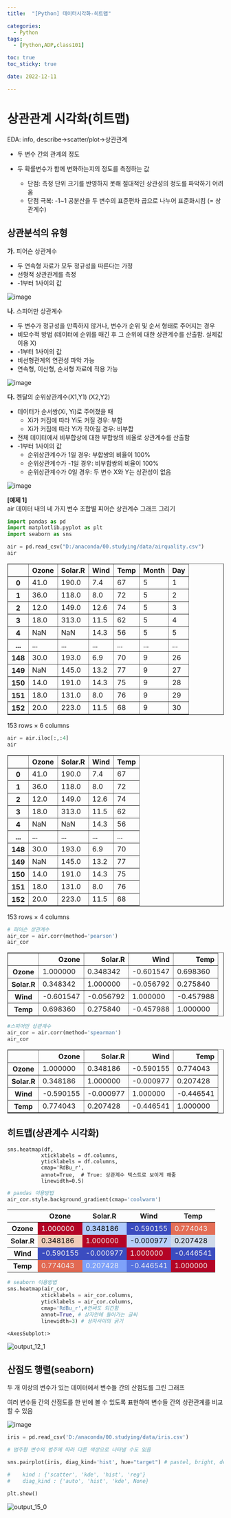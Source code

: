 ```yaml
---
title:  "[Python] 데이터시각화-히트맵" 

categories:
  - Python
tags:
  - [Python,ADP,class101]

toc: true
toc_sticky: true

date: 2022-12-11

---
```

# 상관관계 시각화(히트맵)

EDA: info, describe->scatter/plot->상관관계

* 두 변수 간의 관계의 정도     

* 두 확률변수가 함께 변화하는지의 정도를 측정하는 값
    * 단점: 측정 단위 크기를 반영하지 못해 절대적인 상관성의 정도를 파악하기 어려움
    * 단점 극복: -1~1 공분산을 두 변수의 표준편차 곱으로 나누어 표준화시킴 (= 상관계수)



## 상관분석의 유형
__가.__ 피어슨 상관계수
* 두 연속형 자료가 모두 정규성을 따른다는 가정
* 선형적 상관관계를 측정
* -1부터 1사이의 값  

 
![image](https://user-images.githubusercontent.com/88616282/206901577-14668bca-2221-452d-ac33-27f6a7de8f87.png)

__나.__ 스피어만 상관계수
* 두 변수가 정규성을 만족하지 않거나, 변수가 순위 및 순서 형태로 주어지는 경우
* 비모수적 방법 (데이터에 순위를 매긴 후 그 순위에 대한 상관계수를 산출함. 실제값 이용 X)
* -1부터 1사이의 값
* 비선형관계의 연관성 파악 가능
* 연속형, 이산형, 순서형 자료에 적용 가능


![image](https://user-images.githubusercontent.com/88616282/206901581-5241e464-4b48-4311-93da-cb10dd8b6a8d.png)

__다.__ 켄달의 순위상관계수(X1,Y1) (X2,Y2)
* 데이터가 순서쌍(Xi, Yi)로 주어졌을 때
    * Xi가 커짐에 따라 Yi도 커질 경우: 부합
    * Xi가 커짐에 따라 Yi가 작아질 경우: 비부합
* 전체 데이터에서 비부합상에 대한 부합쌍의 비율로 상관계수를 산출함
* -1부터 1사이의 값
    * 순위상관계수가 1일 경우: 부합쌍의 비율이 100%
    * 순위상관계수가 -1일 경우: 비부합쌍의 비율이 100%
    * 순위상관계수가 0일 경우: 두 변수 X와 Y는 상관성이 없음

![image](https://user-images.githubusercontent.com/88616282/206901586-02f207a8-1c1b-47ae-bd34-f2e0462a888a.png)


__[예제 1]__   
air 데이터 내의 네 가지 변수 조합별 피어슨 상관계수 그래프 그리기


```python
import pandas as pd
import matplotlib.pyplot as plt
import seaborn as sns
```


```python
air = pd.read_csv("D:/anaconda/00.studying/data/airquality.csv")
air
```




<div>
<style scoped>
    .dataframe tbody tr th:only-of-type {
        vertical-align: middle;
    }

    .dataframe tbody tr th {
        vertical-align: top;
    }

    .dataframe thead th {
        text-align: right;
    }
</style>
<table border="1" class="dataframe">
  <thead>
    <tr style="text-align: right;">
      <th></th>
      <th>Ozone</th>
      <th>Solar.R</th>
      <th>Wind</th>
      <th>Temp</th>
      <th>Month</th>
      <th>Day</th>
    </tr>
  </thead>
  <tbody>
    <tr>
      <th>0</th>
      <td>41.0</td>
      <td>190.0</td>
      <td>7.4</td>
      <td>67</td>
      <td>5</td>
      <td>1</td>
    </tr>
    <tr>
      <th>1</th>
      <td>36.0</td>
      <td>118.0</td>
      <td>8.0</td>
      <td>72</td>
      <td>5</td>
      <td>2</td>
    </tr>
    <tr>
      <th>2</th>
      <td>12.0</td>
      <td>149.0</td>
      <td>12.6</td>
      <td>74</td>
      <td>5</td>
      <td>3</td>
    </tr>
    <tr>
      <th>3</th>
      <td>18.0</td>
      <td>313.0</td>
      <td>11.5</td>
      <td>62</td>
      <td>5</td>
      <td>4</td>
    </tr>
    <tr>
      <th>4</th>
      <td>NaN</td>
      <td>NaN</td>
      <td>14.3</td>
      <td>56</td>
      <td>5</td>
      <td>5</td>
    </tr>
    <tr>
      <th>...</th>
      <td>...</td>
      <td>...</td>
      <td>...</td>
      <td>...</td>
      <td>...</td>
      <td>...</td>
    </tr>
    <tr>
      <th>148</th>
      <td>30.0</td>
      <td>193.0</td>
      <td>6.9</td>
      <td>70</td>
      <td>9</td>
      <td>26</td>
    </tr>
    <tr>
      <th>149</th>
      <td>NaN</td>
      <td>145.0</td>
      <td>13.2</td>
      <td>77</td>
      <td>9</td>
      <td>27</td>
    </tr>
    <tr>
      <th>150</th>
      <td>14.0</td>
      <td>191.0</td>
      <td>14.3</td>
      <td>75</td>
      <td>9</td>
      <td>28</td>
    </tr>
    <tr>
      <th>151</th>
      <td>18.0</td>
      <td>131.0</td>
      <td>8.0</td>
      <td>76</td>
      <td>9</td>
      <td>29</td>
    </tr>
    <tr>
      <th>152</th>
      <td>20.0</td>
      <td>223.0</td>
      <td>11.5</td>
      <td>68</td>
      <td>9</td>
      <td>30</td>
    </tr>
  </tbody>
</table>
<p>153 rows × 6 columns</p>
</div>




```python
air = air.iloc[:,:4]
air
```




<div>
<style scoped>
    .dataframe tbody tr th:only-of-type {
        vertical-align: middle;
    }

    .dataframe tbody tr th {
        vertical-align: top;
    }

    .dataframe thead th {
        text-align: right;
    }
</style>
<table border="1" class="dataframe">
  <thead>
    <tr style="text-align: right;">
      <th></th>
      <th>Ozone</th>
      <th>Solar.R</th>
      <th>Wind</th>
      <th>Temp</th>
    </tr>
  </thead>
  <tbody>
    <tr>
      <th>0</th>
      <td>41.0</td>
      <td>190.0</td>
      <td>7.4</td>
      <td>67</td>
    </tr>
    <tr>
      <th>1</th>
      <td>36.0</td>
      <td>118.0</td>
      <td>8.0</td>
      <td>72</td>
    </tr>
    <tr>
      <th>2</th>
      <td>12.0</td>
      <td>149.0</td>
      <td>12.6</td>
      <td>74</td>
    </tr>
    <tr>
      <th>3</th>
      <td>18.0</td>
      <td>313.0</td>
      <td>11.5</td>
      <td>62</td>
    </tr>
    <tr>
      <th>4</th>
      <td>NaN</td>
      <td>NaN</td>
      <td>14.3</td>
      <td>56</td>
    </tr>
    <tr>
      <th>...</th>
      <td>...</td>
      <td>...</td>
      <td>...</td>
      <td>...</td>
    </tr>
    <tr>
      <th>148</th>
      <td>30.0</td>
      <td>193.0</td>
      <td>6.9</td>
      <td>70</td>
    </tr>
    <tr>
      <th>149</th>
      <td>NaN</td>
      <td>145.0</td>
      <td>13.2</td>
      <td>77</td>
    </tr>
    <tr>
      <th>150</th>
      <td>14.0</td>
      <td>191.0</td>
      <td>14.3</td>
      <td>75</td>
    </tr>
    <tr>
      <th>151</th>
      <td>18.0</td>
      <td>131.0</td>
      <td>8.0</td>
      <td>76</td>
    </tr>
    <tr>
      <th>152</th>
      <td>20.0</td>
      <td>223.0</td>
      <td>11.5</td>
      <td>68</td>
    </tr>
  </tbody>
</table>
<p>153 rows × 4 columns</p>
</div>




```python
# 피어슨 상관계수 
air_cor = air.corr(method='pearson')
air_cor
```




<div>
<style scoped>
    .dataframe tbody tr th:only-of-type {
        vertical-align: middle;
    }

    .dataframe tbody tr th {
        vertical-align: top;
    }

    .dataframe thead th {
        text-align: right;
    }
</style>
<table border="1" class="dataframe">
  <thead>
    <tr style="text-align: right;">
      <th></th>
      <th>Ozone</th>
      <th>Solar.R</th>
      <th>Wind</th>
      <th>Temp</th>
    </tr>
  </thead>
  <tbody>
    <tr>
      <th>Ozone</th>
      <td>1.000000</td>
      <td>0.348342</td>
      <td>-0.601547</td>
      <td>0.698360</td>
    </tr>
    <tr>
      <th>Solar.R</th>
      <td>0.348342</td>
      <td>1.000000</td>
      <td>-0.056792</td>
      <td>0.275840</td>
    </tr>
    <tr>
      <th>Wind</th>
      <td>-0.601547</td>
      <td>-0.056792</td>
      <td>1.000000</td>
      <td>-0.457988</td>
    </tr>
    <tr>
      <th>Temp</th>
      <td>0.698360</td>
      <td>0.275840</td>
      <td>-0.457988</td>
      <td>1.000000</td>
    </tr>
  </tbody>
</table>
</div>




```python
#스피어만 상관계수
air_cor = air.corr(method='spearman')
air_cor
```




<div>
<style scoped>
    .dataframe tbody tr th:only-of-type {
        vertical-align: middle;
    }

    .dataframe tbody tr th {
        vertical-align: top;
    }

    .dataframe thead th {
        text-align: right;
    }
</style>
<table border="1" class="dataframe">
  <thead>
    <tr style="text-align: right;">
      <th></th>
      <th>Ozone</th>
      <th>Solar.R</th>
      <th>Wind</th>
      <th>Temp</th>
    </tr>
  </thead>
  <tbody>
    <tr>
      <th>Ozone</th>
      <td>1.000000</td>
      <td>0.348186</td>
      <td>-0.590155</td>
      <td>0.774043</td>
    </tr>
    <tr>
      <th>Solar.R</th>
      <td>0.348186</td>
      <td>1.000000</td>
      <td>-0.000977</td>
      <td>0.207428</td>
    </tr>
    <tr>
      <th>Wind</th>
      <td>-0.590155</td>
      <td>-0.000977</td>
      <td>1.000000</td>
      <td>-0.446541</td>
    </tr>
    <tr>
      <th>Temp</th>
      <td>0.774043</td>
      <td>0.207428</td>
      <td>-0.446541</td>
      <td>1.000000</td>
    </tr>
  </tbody>
</table>
</div>



## 히트맵(상관계수 시각화)

    sns.heatmap(df,
               xticklabels = df.columns,
               yticklabels = df.columns,
               cmap='RdBu_r',
               annot=True,  # True: 상관계수 텍스트로 보이게 해줌
               linewidth=0.5)


```python
# pandas 이용방법
air_cor.style.background_gradient(cmap='coolwarm')
```




<style type="text/css">
#T_6a7f2_row0_col0, #T_6a7f2_row1_col1, #T_6a7f2_row2_col2, #T_6a7f2_row3_col3 {
  background-color: #b40426;
  color: #f1f1f1;
}
#T_6a7f2_row0_col1 {
  background-color: #afcafc;
  color: #000000;
}
#T_6a7f2_row0_col2, #T_6a7f2_row2_col0, #T_6a7f2_row2_col1, #T_6a7f2_row2_col3 {
  background-color: #3b4cc0;
  color: #f1f1f1;
}
#T_6a7f2_row0_col3 {
  background-color: #e46e56;
  color: #f1f1f1;
}
#T_6a7f2_row1_col0 {
  background-color: #f1cdba;
  color: #000000;
}
#T_6a7f2_row1_col2 {
  background-color: #b6cefa;
  color: #000000;
}
#T_6a7f2_row1_col3 {
  background-color: #cfdaea;
  color: #000000;
}
#T_6a7f2_row3_col0 {
  background-color: #e26952;
  color: #f1f1f1;
}
#T_6a7f2_row3_col1 {
  background-color: #7ea1fa;
  color: #f1f1f1;
}
#T_6a7f2_row3_col2 {
  background-color: #5673e0;
  color: #f1f1f1;
}
</style>
<table id="T_6a7f2">
  <thead>
    <tr>
      <th class="blank level0" >&nbsp;</th>
      <th id="T_6a7f2_level0_col0" class="col_heading level0 col0" >Ozone</th>
      <th id="T_6a7f2_level0_col1" class="col_heading level0 col1" >Solar.R</th>
      <th id="T_6a7f2_level0_col2" class="col_heading level0 col2" >Wind</th>
      <th id="T_6a7f2_level0_col3" class="col_heading level0 col3" >Temp</th>
    </tr>
  </thead>
  <tbody>
    <tr>
      <th id="T_6a7f2_level0_row0" class="row_heading level0 row0" >Ozone</th>
      <td id="T_6a7f2_row0_col0" class="data row0 col0" >1.000000</td>
      <td id="T_6a7f2_row0_col1" class="data row0 col1" >0.348186</td>
      <td id="T_6a7f2_row0_col2" class="data row0 col2" >-0.590155</td>
      <td id="T_6a7f2_row0_col3" class="data row0 col3" >0.774043</td>
    </tr>
    <tr>
      <th id="T_6a7f2_level0_row1" class="row_heading level0 row1" >Solar.R</th>
      <td id="T_6a7f2_row1_col0" class="data row1 col0" >0.348186</td>
      <td id="T_6a7f2_row1_col1" class="data row1 col1" >1.000000</td>
      <td id="T_6a7f2_row1_col2" class="data row1 col2" >-0.000977</td>
      <td id="T_6a7f2_row1_col3" class="data row1 col3" >0.207428</td>
    </tr>
    <tr>
      <th id="T_6a7f2_level0_row2" class="row_heading level0 row2" >Wind</th>
      <td id="T_6a7f2_row2_col0" class="data row2 col0" >-0.590155</td>
      <td id="T_6a7f2_row2_col1" class="data row2 col1" >-0.000977</td>
      <td id="T_6a7f2_row2_col2" class="data row2 col2" >1.000000</td>
      <td id="T_6a7f2_row2_col3" class="data row2 col3" >-0.446541</td>
    </tr>
    <tr>
      <th id="T_6a7f2_level0_row3" class="row_heading level0 row3" >Temp</th>
      <td id="T_6a7f2_row3_col0" class="data row3 col0" >0.774043</td>
      <td id="T_6a7f2_row3_col1" class="data row3 col1" >0.207428</td>
      <td id="T_6a7f2_row3_col2" class="data row3 col2" >-0.446541</td>
      <td id="T_6a7f2_row3_col3" class="data row3 col3" >1.000000</td>
    </tr>
  </tbody>
</table>





```python
# seaborn 이용방법 
sns.heatmap(air_cor,
           xticklabels = air_cor.columns,
           yticklabels = air_cor.columns,
           cmap='RdBu_r',#안써도 되긴함
           annot=True, # 상자안에 들어가는 글씨 
           linewidth=3) # 상자사이의 굵기
```




    <AxesSubplot:>




![output_12_1](https://user-images.githubusercontent.com/88616282/206901451-6f24f5a9-a385-4cb9-b6a7-c4d934f270ac.png)

    


## 산점도 행렬(seaborn)

두 개 이상의 변수가 있는 데이터에서 변수들 간의 산점도를 그린 그래프

여러 변수들 간의 산점도를 한 번에 볼 수 있도록 표현하여 변수들 간의 상관관계를 비교할 수 있음


![image](https://user-images.githubusercontent.com/88616282/206901609-1e39f6df-ffa0-4d7b-b361-45b57a9628fa.png)

```python
iris = pd.read_csv('D:/anaconda/00.studying/data/iris.csv')
```


```python
# 범주형 변수의 범주에 따라 다른 색상으로 나타낼 수도 있음

sns.pairplot(iris, diag_kind='hist', hue="target") # pastel, bright, deep, muted, colorblind, dark

#    kind : {'scatter', 'kde', 'hist', 'reg'}
#    diag_kind : {'auto', 'hist', 'kde', None}

plt.show()
```


    
![output_15_0](https://user-images.githubusercontent.com/88616282/206901461-39fd5ce7-cf88-4c6a-bf56-15324de5afa5.png)

